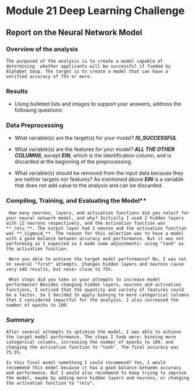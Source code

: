 # Module 21 Deep Learning Challenge

## Report on the Neural Network Model

### Overview of the analysis

    The purposed of the analysis is to create a model capable of determining  whether applicants will be successful if funded by Alphabet Soup. The target is to create a model that can have a verified accuracy of 75% or more.

### Results

- Using bulleted lists and images to support your answers, address the following questions:

### Data Preprocessing
  
- What variable(s) are the target(s) for your model? **_IS_SUCCESSFUL_**

- What variable(s) are the features for your model? **_ALL THE OTHER COLUMNS_**, except **_EIN_**, which is the identification column, and is discarded at the beginning of the preprocessing.

- What variable(s) should be removed from the input data because they are neither targets nor features? As mentioned above **_EIN_** is a variable that does not add value to the analysis and can be discarded.

### Compiling, Training, and Evaluating the Model**

     How many neurons, layers, and activation functions did you select for your neural network model, and why? Initially I used 2 hidden layers with 12 neurons respectively, and the activation function was **_relu_**. The output layer had 1 neuron and the activation function was **_sigmoid_**. The reason for this selection was to have a model with a good balance between accuracy and performance. But it was not performing as I expected so I made some adjustments: using "tanh" as the activation function.

     Were you able to achieve the target model performance? No, I was not on several "first" attempts. Changes hidden layers and neurons cause very odd results, but never close to 75%. 

     What steps did you take in your attempts to increase model performance? Besides changing hidden layers, neurons and activation functions, I noticed that the quantity and variety of features could be a factor. So I decided to apply binning to more categorical columns that I considered impactful for the analysis. I also increased the number of epochs to 100.

### Summary

    After several attempts to optimize the model, I was able to achieve the target model performance. The steps I took were: binning more categorical columns, increasing the number of epochs to 100, and changing the activation function to "tanh". The final accuracy was 75.5%.
    
    Is this final model something I could recommend? Yes, I would recommend this model because it has a good balance between accuracy and performance. But I would also recommend to keep trying to improve the model, maybe by adding more hidden layers and neurons, or changing the activation function to "relu".